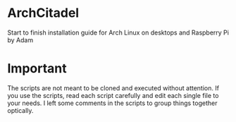 # ArchCitadel
Start to finish installation guide for Arch Linux on desktops and Raspberry Pi
    by Adam

# Important

The scripts are not meant to be cloned and executed without attention. If you use the scripts, read each script carefully and edit each single file to your needs. I left some comments in the scripts to group things together optically.

